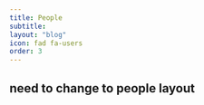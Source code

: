 ```yaml
---
title: People
subtitle: 
layout: "blog"
icon: fad fa-users
order: 3
---
```


## need to change to people layout